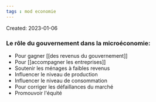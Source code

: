 ```yaml
---
tags : mod economie
---
```

Created: 2023-01-06

### Le rôle du gouvernement dans la microéconomie: 
-   Pour gagner [[des revenus du gouvernement]] 
-   Pour [[accompagner les entreprises]] 
-   Soutenir les ménages à faibles revenus
-   Influencer le niveau de production
-   Influencer le niveau de consommation
-   Pour corriger les défaillances du marché
-   Promouvoir l'équité
